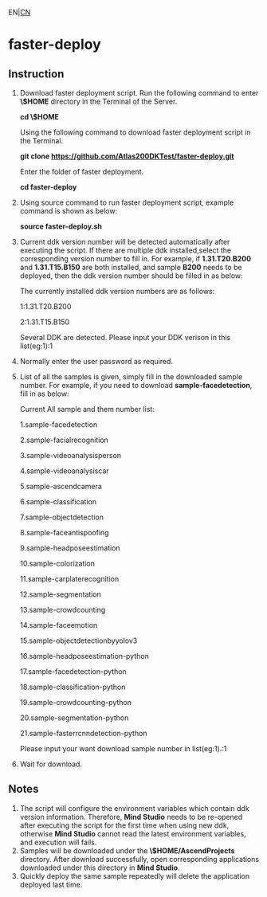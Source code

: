 EN|[CN](README.md)

# faster-deploy

## Instruction
1. Download faster deployment script.
    Run the following command to enter **\\$HOME** directory in the Terminal of the Server.

    **cd \\$HOME**

    Using the following command to download faster deployment script in the Terminal.
    
    **git clone https://github.com/Atlas200DKTest/faster-deploy.git**
    
    Enter the folder of faster deployment.

    **cd faster-deploy**

2. Using source command to run faster deployment script, example command is shown as below:

    **source faster-deploy.sh**

3. Current ddk version number will be detected automatically after executing the script. If there are multiple ddk installed,select the corresponding version number to fill in. For example, if **1.31.T20.B200** and **1.31.T15.B150** are both installed, and sample **B200** needs to  be deployed, then the ddk version number should be filled in as below:

    The currently installed ddk version numbers are as follows:

    1:1.31.T20.B200

    2:1.31.T15.B150

    Several DDK are detected. Please input your DDK verison in this list(eg:1):1

4. Normally enter the user password as required.
5. List of all the samples is given, simply fill in the downloaded sample number. For example, if you need to download **sample-facedetection**, fill in as below:

    Current All sample and them number list:

    1.sample-facedetection

    2.sample-facialrecognition

    3.sample-videoanalysisperson

    4.sample-videoanalysiscar

    5.sample-ascendcamera

    6.sample-classification

    7.sample-objectdetection

    8.sample-faceantispoofing

    9.sample-headposeestimation

    10.sample-colorization

    11.sample-carplaterecognition

    12.sample-segmentation

    13.sample-crowdcounting

    14.sample-faceemotion

    15.sample-objectdetectionbyyolov3

    16.sample-headposeestimation-python

    17.sample-facedetection-python

    18.sample-classification-python

    19.sample-crowdcounting-python

    20.sample-segmentation-python

    21.sample-fasterrcnndetection-python

    Please input your want download sample number in list(eg:1).:1

6. Wait for download.

## Notes
1. The script will configure the environment variables which contain ddk version information. Therefore, **Mind Studio** needs to be re-opened after executing the script for the first time when using new ddk, otherwise **Mind Studio** cannot read the latest environment variables, and execution will fails.
2. Samples will be downloaded under the **\\$HOME/AscendProjects** directory. After download successfully, open corresponding applications downloaded under this directory in **Mind Studio**.
3. Quickly deploy the same sample repeatedly will delete the application deployed last time. 
